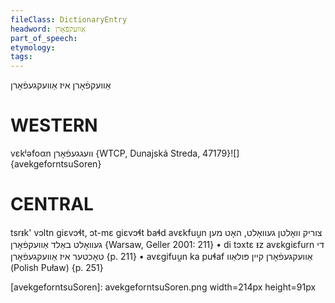 ```yaml
---
fileClass: DictionaryEntry
headword: אַוועקפֿאָרן
part_of_speech: 
etymology: 
tags: 
---
```

אַוועקפֿאָרן
איז אַוועקגעפֿאָרן

WESTERN
========

vɛkʲəfoαn וועגגעפֿאָרן {WTCP, Dunajská Streda, 47179}![]{avekgeforntsuSoren}

CENTRAL
========

tsrᵻk' vɔltn giɛvɔɬt, ɔt-mɛ giɛvɔɬt baɬd avɛkfuu̯n צוריק וואָלטן געוואָלט, האָט מען געוואָלט באַלד אַוועקפֿאָרן {Warsaw, Geller 2001: 211}
	•	di tɔxtɛ ᵻz avɛkgiɛfurn די טאָכטער איז אַוועקגעפֿאָרן {p. 211}
	•	avɛgifuu̯n ka puɬaf אַוועקגעפֿאָרן קיין פּולאַוו (Polish Puław) {p. 251}


[avekgeforntsuSoren]: avekgeforntsuSoren.png width=214px height=91px